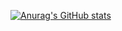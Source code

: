 [![Anurag's GitHub stats](https://github-readme-stats.vercel.app/api?username=zombieincredible)](https://github.com/anuraghazra/github-readme-stats)
